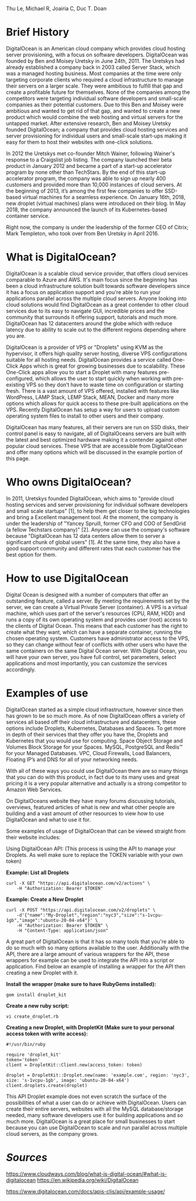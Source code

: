 Thu Le, Michael R, Joairia C, Duc T. Doan

# Brief History 

DigitalOcean is an American cloud company which provides cloud hosting server provisioning, with a focus on software developers. DigitalOcean was founded by Ben and Moisey Uretsky in June 24th, 2011. The Uretskys had already established a company back in 2003 called Server Stack, which was a managed hosting business. Most companies at the time were only targeting corporate clients who required a cloud infrastructure to manage their servers on a larger scale. They were ambitious to fulfill that gap and create a profitable future for themselves. None of the companies among the competitors were targeting individual software developers and small-scale companies as their potential customers. Due to this Ben and Moisey were ambitious and wanted to get rid of that gap, and wanted to create a new product which would combine the web hosting and virtual servers for the untapped market. After extensive research, Ben and Moisey Uretsky founded DigitalOcean; a company that provides cloud hosting services and server provisioning for individual users and small-scale start-ups making it easy for them to host their websites with one-click solutions.

In 2012 the Uretskys met co-founder Mitch Wainer, following Wainer's response to a Craigslist job listing. The company launched their beta product in January 2012 and became a part of a start-up accelerator program by none other than TechStars. By the end of this start-up accelerator program, the company was able to sign up nearly 400 customers and provided more than 10,000 instances of cloud servers. At the beginning of 2013, it’s among the first few companies to offer SSD-based virtual machines for a seamless experience. On January 16th, 2018, new droplet (virtual machines) plans were introduced on their blog. In May 2018, the company announced the launch of its Kubernetes-based container service.

Right now, the company is under the leadership of the former CEO of Citrix; Mark Templeton, who took over from Ben Uretsky in April 2016.


# What is DigitalOcean?


DigitalOcean is a scalable cloud service provider, that offers cloud services comparable to Azure and AWS. It's main focus since the beginning has been a cloud infrastructure solution built towards software developers since it has a focus on application support and you're able to run your applications parallel across the multiple cloud servers. Anyone looking into cloud solutions would find DigitalOcean as a great contender to other cloud services due to its easy to navigate GUI, incredible prices and the community that surrounds it offering support, tutorials and much more. DigitalOcean has 12 datacenters around the globe which with reduce latency due to ability to scale out to the different regions depending where you are.


DigitalOcean is a provider of VPS or "Droplets" using KVM as the hypervisor, it offers high quality server hosting, diverse VPS configurations suitable for all hosting needs. DigitalOcean provides a service called One-Click Apps which is great for growing businesses due to scalability. These One-Click apps allow you to start a Droplet with many features pre-configured, which allows the user to start quickly when working with pre-existing VPS so they don’t have to waste time on configuration or starting fresh. There is a vast amount of VPS offered, installed with features like WordPress, LAMP Stack, LEMP Stack, MEAN, Docker and many more options which allows for quick access to these pre-built applications on the VPS. Recently DigitalOcean has setup a way for users to upload custom operating system files to install to other users and their company. 


DigitalOcean has many features, all their servers are run on SSD disks, their control panel is easy to navigate, all of DigitalOceans servers are built with the latest and best optimized hardware making it a contender against other popular cloud services. These VPS that are accessible from DigitalOcean and offer many options which will be discussed in the example portion of this page.



# Who owns DigitalOcean?

In 2011, Uretskys founded DigitalOcean, which aims to "provide cloud hosting services and server provisioning for individual software developers and small scale startups" [1], to help them get closer to the big technologies and bring a Excellent management tool. At the moment, the company is under the leadership of "Yancey Spruill, former CFO and COO of SendGrid (a fellow Techstars company)" [2]. Anyone can use the company's software because "DigitalOcean has 12 data centers allow them to server a significant chunk of global users" [1]. At the same time, they also have a good support community and different rates that each customer has the best option for them. 

# How to use DigitalOcean

Digital Ocean is designed with a number of computers that offer an outstanding feature, called a server. By meeting the requirements set by the server, we can create a Virtual Private Server (container). A VPS is a virtual machine, which uses part of the server's resources (CPU, RAM, HDD) and runs a copy of its own operating system and provides user (root) access to the clients of Digital Ocean. This means that each customer has the right to create what they want, which can have a separate container, running the chosen operating system. Customers have administrator access to the VPS, so they can change without fear of conflicts with other users who have the same containers on the same Digital Ocean server. With Digital Ocean, you will have your own server, you have full control, set parameters, select applications and most importantly, you can customize the services accordingly.

# Examples of use

DigitalOcean started as a simple cloud infrastructure, however since then has grown to be so much more. As of now DigitalOcean offers a variety of services all based off their cloud infrastructure and datacenters, these options include Droplets, Kubernetes, Databases and Spaces. To get more in depth of their services that they offer you have the, Droplets and Kubernetes that you would use for computing. Space Object Storage and Volumes Block Storage for your Spaces. MySQL, PostgreSQL and Redis™ for your Managed Databases. VPC, Cloud Firewalls, Load Balancers, Floating IP’s and DNS for all of your networking needs. 

With all of these ways you could use DigitalOcean there are so many things that you can do with this product, in fact due to its many uses and great pricing it is a very popular alternative and actually is a strong competitor to Amazon Web Services.

On DigitalOceans website they have many forums discussing tutorials, overviews, featured articles of what is new and what other people are building and a vast amount of other resources to view how to use DigitalOcean and what to use it for. 

Some examples of usage of DigitalOcean that can be viewed straight from their website includes:

Using DigitalOcean API:
(This process is using the API to manage your Droplets. As well make sure to replace the TOKEN variable with your own token)

**Example: List all Droplets**

```
curl -X GET "https://api.digitalocean.com/v2/actions" \
	-H "Authorization: Bearer $TOKEN"
```

**Example: Create a New Droplet**

```
curl -X POST "https://api.digitalocean.com/v2/droplets" \
	-d'{"name":"My-Droplet","region":"nyc3","size":"s-1vcpu-1gb","image":"ubuntu-20-04-x64"}' \
	-H "Authorization: Bearer $TOKEN" \
	-H "Content-Type: application/json"
```

A great part of DigitalOcean is that it has so many tools that you're able to do so much with so many options available to the user. Additionally with the API, there are a large amount of various wrappers for the API, these wrappers for example can be used to integrate the API into a script or application. Find below an example of installing a wrapper for the API then creating a new Droplet with it.

**Install the wrapper (make sure to have RubyGems installed):**

`gem install droplet_kit`

**Create a new ruby script:**

`vi create_droplet.rb`

**Creating a new Droplet, with DropletKit (Make sure to your personal access token with write access):**

```
#!/usr/bin/ruby

require 'droplet_kit'
token='token'
client = DropletKit::Client.new(access_token: token)

droplet = DropletKit::Droplet.new(name: 'example.com', region: 'nyc3', size: 's-1vcpu-1gb', image: 'ubuntu-20-04-x64')
client.droplets.create(droplet)
```

This API Droplet example does not even scratch the surface of the possibilities of what a user can do or achieve with DigitalOcean. Users can create their entire servers, websites with all the MySQL database/storage needed, many software developers use it for building applications and so much more. DigitalOcean is a great place for small businesses to start because you can use DigitalOcean to scale and run parallel across multiple cloud servers, as the company grows. 

# _Sources_

<https://www.cloudways.com/blog/what-is-digital-ocean/#what-is-digitalocean>
<https://en.wikipedia.org/wiki/DigitalOcean>



<https://www.digitalocean.com/docs/apis-clis/api/example-usage/>

